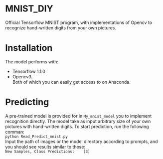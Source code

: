 # MNIST_DIY
Official Tensorflow MNIST program, 
with implementations of Opencv to recognize hand-written digits from your own pictures.


# Installation
The model performs with:
* Tensorflow 1.1.0
* Opencv3.<br>
Both of which you can easily get access to on Anaconda.


# Predicting
A pre-trained model is provided for in `My_mnist_model` you to implement recognition directly. The model take as input arbitrary size of your own pictures with hand-written digits.
To start prediction, run the following comman:<br>
`python Read_Predict_mnist.py`<br>
Input the path of images or the model directory according to prompts, and you should see results similar to these:<br>
`New Samples, Class Predictions:    [3]`
